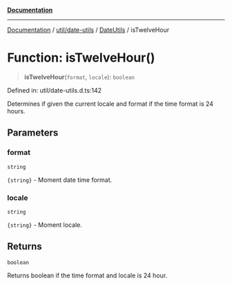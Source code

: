 [**Documentation**](../../../../../index.md)

***

[Documentation](../../../../../index.md) / [util/date-utils](../../../index.md) / [DateUtils](../index.md) / isTwelveHour

# Function: isTwelveHour()

> **isTwelveHour**(`format`, `locale`): `boolean`

Defined in: util/date-utils.d.ts:142

Determines if given the current locale and format if the time format is 24 hours.

## Parameters

### format

`string`

`{string}` - Moment date time format.

### locale

`string`

`{string}` - Moment locale.

## Returns

`boolean`

Returns boolean if the time format and locale is 24 hour.
